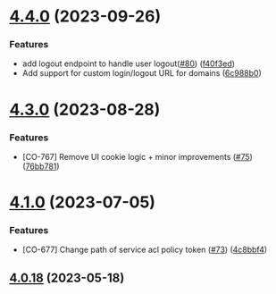 

# [4.4.0](https://github.com/Zextras/carbonio-proxy/compare/4.3.0...4.4.0) (2023-09-26)


### Features

* add logout endpoint to handle user logout([#80](https://github.com/Zextras/carbonio-proxy/issues/80)) ([f40f3ed](https://github.com/Zextras/carbonio-proxy/commit/f40f3edc8ecf5633f1ad122046c14c803486bba5))
* Add support for custom login/logout URL for domains ([6c988b0](https://github.com/Zextras/carbonio-proxy/commit/6c988b04f808b00f8bc9e5ad5b3bca4bf4d4ed34))

# [4.3.0](https://github.com/Zextras/carbonio-proxy/compare/4.1.1...4.3.0) (2023-08-28)


### Features

* [CO-767] Remove UI cookie logic + minor improvements ([#75](https://github.com/Zextras/carbonio-proxy/issues/75)) ([76bb781](https://github.com/Zextras/carbonio-proxy/commit/76bb78150dd2246fb09c18a8d6d28ddd70e15348))

# [4.1.0](https://github.com/Zextras/carbonio-proxy/compare/4.0.18...4.1.0) (2023-07-05)


### Features

* [CO-677] Change path of service acl policy token ([#73](https://github.com/Zextras/carbonio-proxy/issues/73)) ([4c8bbf4](https://github.com/Zextras/carbonio-proxy/commit/4c8bbf4045a32eb800388df9b4dd761aad9aba68))

## [4.0.18](https://github.com/Zextras/carbonio-proxy/compare/4.0.17...4.0.18) (2023-05-18)